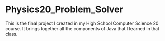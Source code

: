 # Physics20_Problem_Solver
This is the final project I created in my High School Computer Science 20 course. It brings together all the components of Java that I learned in that class.
